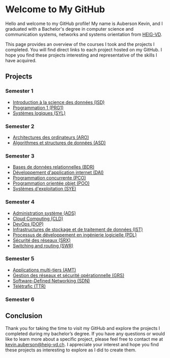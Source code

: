 # Welcome to My GitHub

Hello and welcome to my GitHub profile! My name is Auberson Kevin, and I graduated with a Bachelor's degree in computer science and communication systems, networks and systems orientation from [HEIG-VD](https://heig-vd.ch/).

This page provides an overview of the courses I took and the projects I completed. You will find direct links to each project hosted on my GitHub. I hope you find these projects interesting and representative of the skills I have acquired.

## Projects
### Semester 1
- [Introduction à la science des données (ISD)](https://github.com/kevinAuberson/ISD)
- [Programmation 1 (PRG1)](https://github.com/kevinAuberson/PRG1)
- [Systèmes logiques (SYL)](https://github.com/kevinAuberson/SYL)
### Semester 2
- [Architectures des ordinateurs (ARO)](https://github.com/kevinAuberson/ARO)
- [Algorithmes et structures de données (ASD)](https://github.com/kevinAuberson/ASD)
### Semester 3
- [Bases de données relationnelles (BDR)](https://github.com/kevinAuberson/BDR)
- [Développement d'application internet (DAI)](https://github.com/kevinAuberson/DAI)
- [Programmation concurrente (PCO)](https://github.com/kevinAuberson/PCO)
- [Programmation orientée objet (POO)](https://github.com/kevinAuberson/POO)
- [Systèmes d'exploitation (SYE)](https://github.com/kevinAuberson/SYE)
### Semester 4
- [Administration système (ADS)]()
- [Cloud Computing (CLD)]()
- [DevOps (DOP)]()
- [Infrastructures de stockage et de traitement de données (IST)]()
- [Processus de développement en ingénierie logicielle (PDL)]()
- [Sécurité des réseaux (SRX)]()
- [Switching and routing (SWR)]()
### Semester 5
- [Applications multi-tiers (AMT)]()
- [Gestion des réseaux et sécurité opérationnelle (GRS)]()
- [Software-Defined Networking (SDN)]()
- [Télétrafic (TTR)]()
### Semester 6
## Conclusion

Thank you for taking the time to visit my GitHub and explore the projects I completed during my bachelor’s degree. If you have any questions or would like to learn more about a specific project, please feel free to contact me at kevin.auberson@heig-vd.ch. I appreciate your interest and hope you find these projects as interesting to explore as I did to create them.
